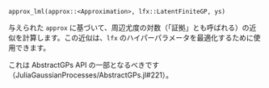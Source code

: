 ```
approx_lml(approx::<Approximation>, lfx::LatentFiniteGP, ys)
```

与えられた `approx` に基づいて、周辺尤度の対数（「証拠」とも呼ばれる）の近似を計算します。この近似は、`lfx` のハイパーパラメータを最適化するために使用できます。

これは AbstractGPs API の一部となるべきです（JuliaGaussianProcesses/AbstractGPs.jl#221）。
